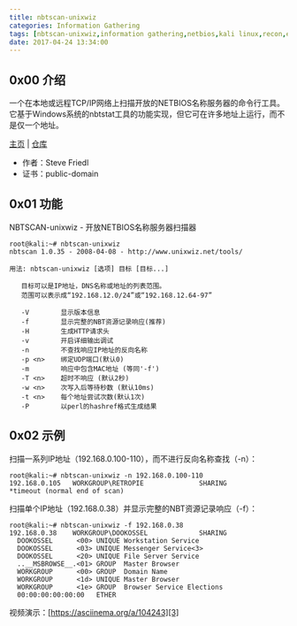 ```yaml
---
title: nbtscan-unixwiz
categories: Information Gathering
tags: [nbtscan-unixwiz,information gathering,netbios,kali linux,recon,enumeration]
date: 2017-04-24 13:34:00
---
```

0x00 介绍
-------
一个在本地或远程TCP/IP网络上扫描开放的NETBIOS名称服务器的命令行工具。它基于Windows系统的nbtstat工具的功能实现，但它可在许多地址上运行，而不是仅一个地址。

<!--more-->

[主页][1] | [仓库][2]

 - 作者：Steve Friedl
 - 证书：public-domain

0x01 功能
-------

NBTSCAN-unixwiz - 开放NETBIOS名称服务器扫描器

```
root@kali:~# nbtscan-unixwiz
nbtscan 1.0.35 - 2008-04-08 - http://www.unixwiz.net/tools/

用法: nbtscan-unixwiz [选项] 目标 [目标...]

   目标可以是IP地址，DNS名称或地址的列表范围。
   范围可以表示成“192.168.12.0/24”或“192.168.12.64-97”

   -V        显示版本信息
   -f        显示完整的NBT资源记录响应(推荐)
   -H        生成HTTP请求头
   -v        开启详细输出调试
   -n        不查找响应IP地址的反向名称
   -p <n>    绑定UDP端口(默认0)
   -m        响应中包含MAC地址 (等同'-f')
   -T <n>    超时不响应 (默认2秒)
   -w <n>    次写入后等待秒数 (默认10ms)
   -t <n>    每个地址尝试次数(默认1次)
   -P        以perl的hashref格式生成结果
```
0x02 示例
-------
扫描一系列IP地址（192.168.0.100-110），而不进行反向名称查找（-n）：
```
root@kali:~# nbtscan-unixwiz -n 192.168.0.100-110
192.168.0.105   WORKGROUP\RETROPIE              SHARING
*timeout (normal end of scan)
```
扫描单个IP地址（192.168.0.38）并显示完整的NBT资源记录响应（-f）：
```
root@kali:~# nbtscan-unixwiz -f 192.168.0.38
192.168.0.38    WORKGROUP\DOOKOSSEL             SHARING
  DOOKOSSEL      <00> UNIQUE Workstation Service
  DOOKOSSEL      <03> UNIQUE Messenger Service<3>
  DOOKOSSEL      <20> UNIQUE File Server Service
  ..__MSBROWSE__.<01> GROUP  Master Browser
  WORKGROUP      <00> GROUP  Domain Name
  WORKGROUP      <1d> UNIQUE Master Browser
  WORKGROUP      <1e> GROUP  Browser Service Elections
  00:00:00:00:00:00   ETHER
```
视频演示：[https://asciinema.org/a/104243][3]


  [1]: http://unixwiz.net/tools/nbtscan.html
  [2]: http://git.kali.org/gitweb/?p=packages/nbtscan-unixwiz.git;a=tree;h=refs/heads/kali/master;hb=refs/heads/kali/master
  [3]: https://asciinema.org/a/104243
